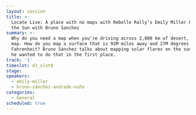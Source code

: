 ```yaml
---
layout: session
title: >-
  Locate Live: A place with no maps with Rebelle Rally’s Emily Miller & Mapping
  the Sun with Bruno Sanchez
summary: >-
  Why do you need a map when you're driving across 2,000 km of desert, without a
  map. How do you map a surface that is 92M miles away and 27M degrees
  Fahrenheit? Bruno Sanchez talks about mapping solar flares on the sun. And why
  he wanted to do that in the first place.
track: '1'
timeslot: d1_slot8
stage:
speakers:
  - emily-miller
  - bruno-sánchez-andrade-nuño
categories:
  - General
scheduled: true
---
```


